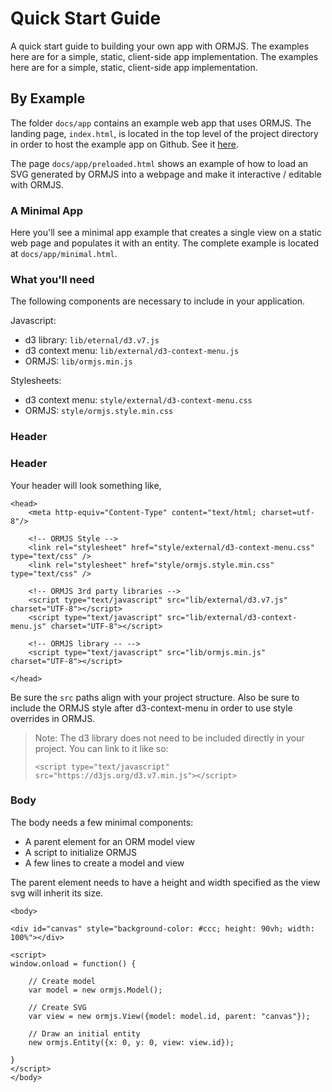 # Quick Start Guide

A quick start guide to building your own app with ORMJS. The examples here are for a simple, static, client-side app implementation. The examples here are for a simple, static, client-side app implementation.

## By Example

The folder `docs/app` contains an example web app that uses ORMJS. The landing page, `index.html`, is located in the top level of the project directory in order to host the example app on Github. See it [here](https://crhunt.github.io/ormjs/).

The page `docs/app/preloaded.html` shows an example of how to load an SVG generated by ORMJS into a webpage and make it interactive / editable with ORMJS.

### A Minimal App

Here you'll see a minimal app example that creates a single view on a static web page and populates it with an entity. The complete example is located at `docs/app/minimal.html`.

### What you'll need

The following components are necessary to include in your application.

Javascript:

- d3 library: `lib/eternal/d3.v7.js`
- d3 context menu: `lib/external/d3-context-menu.js`
- ORMJS: `lib/ormjs.min.js`

Stylesheets:

- d3 context menu: `style/external/d3-context-menu.css`
- ORMJS: `style/ormjs.style.min.css`

### Header

### Header

Your header will look something like,

```
<head>
    <meta http-equiv="Content-Type" content="text/html; charset=utf-8"/>

    <!-- ORMJS Style -->
    <link rel="stylesheet" href="style/external/d3-context-menu.css" type="text/css" />
    <link rel="stylesheet" href="style/ormjs.style.min.css" type="text/css" />
    
    <!-- ORMJS 3rd party libraries -->
    <script type="text/javascript" src="lib/external/d3.v7.js" charset="UTF-8"></script>
    <script type="text/javascript" src="lib/external/d3-context-menu.js" charset="UTF-8"></script>

    <!-- ORMJS library -- -->
    <script type="text/javascript" src="lib/ormjs.min.js" charset="UTF-8"></script>

</head>
```

Be sure the `src` paths align with your project structure. Also be sure to include the ORMJS style after d3-context-menu in order to use style overrides in ORMJS.

> Note: The d3 library does not need to be included directly in your project. You can link to it like so: 
>
> `<script type="text/javascript" src="https://d3js.org/d3.v7.min.js"></script>
`

### Body

The body needs a few minimal components:

- A parent element for an ORM model view
- A script to initialize ORMJS
- A few lines to create a model and view

The parent element needs to have a height and width specified as the view svg will inherit its size.

```
<body>

<div id="canvas" style="background-color: #ccc; height: 90vh; width: 100%"></div>

<script>
window.onload = function() {

    // Create model
    var model = new ormjs.Model();

    // Create SVG
    var view = new ormjs.View({model: model.id, parent: "canvas"});

    // Draw an initial entity
    new ormjs.Entity({x: 0, y: 0, view: view.id});

}
</script>
</body>
```
